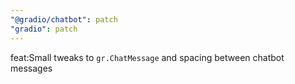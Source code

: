 ```yaml
---
"@gradio/chatbot": patch
"gradio": patch
---
```


feat:Small tweaks to `gr.ChatMessage` and spacing between chatbot messages
